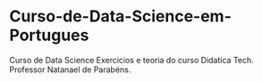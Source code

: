 # Curso-de-Data-Science-em-Portugues
Curso de Data Science Exercicios e teoria do curso Didatica Tech.
Professor Natanael de Parabéns.

